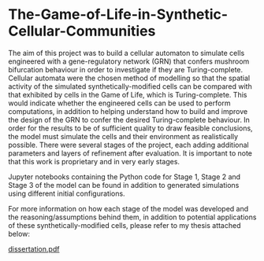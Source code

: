# The-Game-of-Life-in-Synthetic-Cellular-Communities
The aim of this project was to build a cellular automaton to simulate cells engineered with a gene-regulatory network (GRN) that confers mushroom bifurcation behaviour in order to investigate if they are Turing-complete. Cellular automata were the chosen method of modelling so that the spatial activity of the simulated synthetically-modified cells can be compared with that exhibited by cells in the Game of Life, which is Turing-complete. This would indicate whether the engineered cells can be used to perform computations, in addition to helping understand how to build and improve the design of the GRN to confer the desired Turing-complete behaviour. In order for the results to be of sufficient quality to draw feasible conclusions, the model must simulate the cells and their environment as realistically possible. There were several stages of the project, each adding additional parameters and layers of refinement after evaluation. It is important to note that this work is proprietary and in very early stages.

Jupyter notebooks containing the Python code for Stage 1, Stage 2 and Stage 3 of the model can be found in addition to generated simulations using different initial configurations. 

For more information on how each stage of the model was developed and the reasoning/assumptions behind them, in addition to potential applications of these synthetically-modified cells, please refer to my thesis attached below:

[dissertation.pdf](https://github.com/ab-ldn/The-Game-of-Life-in-Synthetic-Cellular-Communities/files/10289134/dissertation.pdf)
